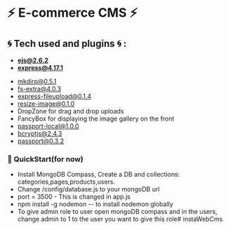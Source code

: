 # :zap: E-commerce CMS  :zap:

## :cyclone: Tech used and plugins :cyclone: :

* **ejs@2.6.2**
* **express@4.17.1** 
+ mkdirp@0.5.1
+ fs-extra@4.0.3
+ express-fileupload@0.1.4
+ resize-image@0.1.0
+ DropZone for drag and drop uploads
+ FancyBox for displaying the image gallery on the front
+ passport-local@1.0.0
+ bcryptjs@2.4.3
+ passport@0.3.2


### :rocket: QuickStart(for now)
* Install MongoDB Compass, Create a DB and collections: categories,pages,products,users. 
* Change /config/database.js to your mongoDB url
* port = 3500  - This is changed in app.js
* npm install -g nodemon    --   to install nodemon globally
* To give admin role to user open mongoDB compass and in the users, change admin to 1 to the user you want to give this role# instaWebCms
